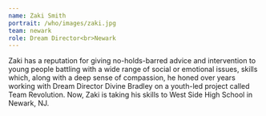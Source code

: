 ```yaml
---
name: Zaki Smith
portrait: /who/images/zaki.jpg
team: newark
role: Dream Director<br>Newark
---
```


Zaki has a reputation for giving no-holds-barred advice and intervention to young people battling with a wide range of social or emotional issues, skills which, along with a deep sense of compassion, he honed over years working with Dream Director Divine Bradley on a youth-led project called Team Revolution. Now, Zaki is taking his skills to West Side High School in Newark, NJ.